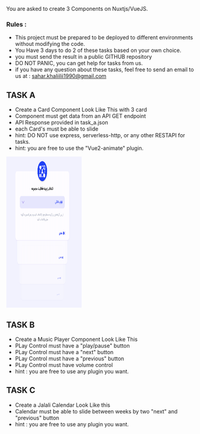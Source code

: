 

You are asked to create 3 Components on Nuxtjs/VueJS.

### Rules : 
  - This project must be prepared to be deployed to different environments without modifying the code.
  - You Have 3 days to do 2 of these tasks based on your own choice.
  - you must send the result in a public GITHUB repository
  - DO NOT PANIC, you can get help for tasks from us.
  - if you have any question about these tasks, feel free to send an email to us at :  sahar.khaliilii1990@gmail.com


## TASK A
  - Create a Card Component Look Like This with 3 card
  - Component must get data from an API GET endpoint
  - API Response provided in task_a.json
  - each Card's must be able to slide
  - hint: DO NOT use express, serverless-http, or any other RESTAPI for tasks.
  - hint: you are free to use the "Vue2-animate" plugin. 
  
   <img src="https://raw.githubusercontent.com/z10mx7/assignments/main/a.png" data-canonical-src="https://raw.githubusercontent.com/z10mx7/assignments/main/a.png" width="200" height="400" />
<!--   ![task a]( | width=100) -->

  ## TASK B
  - Create a Music Player Component Look Like This 
  - PLay Control must have a "play/pause" button
  - PLay Control must have a "next" button
  - PLay Control must have a "previous" button
  - PLay Control must have volume control
  - hint : you are free to use any plugin you want.

  ## TASK C
  - Create a Jalali Calendar Look Like this
  - Calendar must be able to slide between weeks by two "next" and "previous" button
  - hint : you are free to use any plugin you want.

  
  
  
